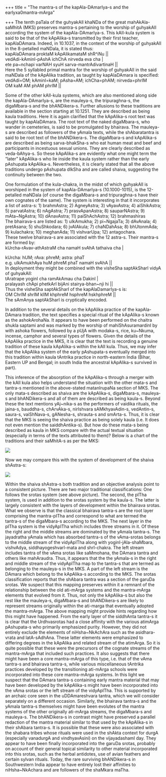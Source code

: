 +++
title = "The mantra-s of the kapAla-DAmarIya-s and the earlyxa0mantra-mArga"

+++
The tenth paTala of the guhyakAlI khaNDa of the great mahAkAla-saMhitA
(MKS) preserves mantra-s pertaining to the worship of guhyakAlI
according the system of the kapAla-DAmarIya-s. This kAlI-kula system is
said to be that of the kApAlika-s transmitted by their first teacher,
kapAlaDAmara. Indeed, in 10.1037, in the context of the worship of
guhyakAlI in the 8-petalled maNDala, it is stated thus:  
kapAlaDAmara proktaM kApAlikamataM shR^iNu ||  
vedAdi-kAminI-pAshA ichChA nirveda eva cha |  
ete pa\~nchapi varNAH syuH sarva-mantrAdivartinaH ||  
Here the 5 syllabled primal mantra for the worship of guhyakAlI in the
said maNDala of the kApAlika tradition, as taught by kapAlaDAmara is
specified:  
vedAdi=OM; kAminI=kaM; pAsha=AM; ichCha=phAM; nirveda=phrIM  
OM kaM AM phAM phrIM ||

Some of the other kAlI-kula systems, which are also mentioned along side
the kapAla-DAmarIya-s, are the mauleya-s, the tripuraghna-s, the
digaMbara-s and the bhANDikera-s. Further allusions to these traditions
are available in the section starting at 10.1251. They are described as
being kaula traditions. Here it is again clarified that the kApAlika-s
root text was taught by kapAlaDAmara. The root text of the naked
digaMbara-s, who wander in cemeteries, is said to be promulgated by
bhairava. The mauleya-s are described as followers of the yAmala texts,
while the shAbaratantra is said to be root text of the bhANDikera-s. The
digaMbara-s and kApAlika-s are described as being sarva-bhakSha-s who
eat human meat and beef and participants in incestuous sexual unions.
They are clearly described as veda-bAhya-s. So these kApAlika-s are
evidently what one might term the “later” kApAlika-s who lie inside the
kaula system rather than the early pAshupata kApAlika-s. Nevertheless,
it is clearly stated that all the above traditions undergo pAshupata
dIkSha and are called shaiva, suggesting the continuity between the two.

One formulation of the kula-chakra, in the midst of which guhyakAlI is
worshiped in the system of kapAla-DAmarIya-s (10.1000-1015), is the
12-petalled maNDala (of course the digaMbara-s and tripuraghna-s have
their own cognates of the same). The system is interesting in that it
incorporates a list of astra-s: 1) brahmAstra; 2) AgneyAstra; 3)
vAyavAstra; 4) aiShikAstra; 5) parvatAstra; 6) nAgAstra; 7)
prasvApanAstra; 8) sauparNAstra; 9) mAta\~NgAstra; 10) dAnavAstra; 11)
paiShAchAstra; 12) brahmashiras  
The bhairava-s are listed as: 1) ulkAmukha; 2) pi\~NgajaTa; 3) dAvAnala;
4) pretAsana; 5) shuShkodara; 6) jvAlAkula; 7) chaNDahAsa; 8)
bhUtonmAda; 9) kulachakra; 10) meghanAda; 11) vishvarUpa; 12)
antagochara.  
These twelve bhairava-s are associated with the 12 astra-s. Their
mantra-s are formed by:  
kUrcha-rAvav-athAstraM cha namaH svAhA tathaiva cha |

kUrcha: hUM; rAva: phreM; astra: phaT  
e.g. ulkAmukhAya huM phreM phaT namaH svAhA ||  
In deployment they might be combined with the visheSha saptAkSharI vidyA
of guhyakAlI:  
tAratrape yoginI cha ramAkAmau cha DakinI |  
pralayash chApi phetkArI bijAni stairya-bhan\~nji hi ||  
Thus the visheSha saptAkSharI of the kapAlaDamarIya-s is:  
OM ChrIM shrIM klIM khphreM hsphreM hskhphreM ||  
The sAmAnya saptAkSharI is cryptically encoded.

In addition to the several details on the kApAlika practice of the
kapAla-DAmara tradition, the text specifies a special ritual of the
kApAlika-s known as the ashokArohaNa. It appears to have been performed
on the chaitra shukla saptami and was marked by the worship of
mahiShAsuramardinI by with ashoka flowers, followed by a pUjA with
modaka-s, rice, ku\~Nkuma, incense, camphor and several types of
flowers. Given the details of the kApAlika practice in the MKS, it is
clear that the text is recording a genuine tradition of these kaula
kApAlika-s within the kAlI kula. Thus, we may infer that the kApAlika
system of the early pAshupata-s eventually merged into this tradition
within kaula tAntrika practice in north-eastern India (Bihar, Eastern UP
and Bengal; in south India the ancestral kApAlika-s survived in part).

This inference of the absorption of the kApAlika-s through a merger with
the kAlI kula also helps understand the situation with the other mata-s
and tantra-s mentioned in the above-stated matanIrupaNa section of MKS.
The only mata-s described as shaiva are the kApAlika-s, digaMbara-s,
mauleya-s and bhANDikera-s and all of them are described as being
kaula-s. Beyond these the text mentions yAj\~nika-s as the performers of
vaidika rituals, the jaina-s, bauddha-s, chArvAka-s, nirIshvara
sAMkhyavAdin-s, vedAntin-s, saura-s, vaiShNava-s, gANesha-s, shrauta-s
and smArta-s. Thus, it is clear that the MKS is seeing the shaiva
practice as being solely kaula (i.e. It does not even mention the
saiddhAntika-s). But how do these mata-s being described as kaula in MKS
compare with the actual textual situation (especially in terms of the
texts attributed to them)? Below is a chart of the traditions and their
saMhitA-s as per the MKS:

[![](https://lh5.googleusercontent.com/-sDRlrKZ7KSI/TfBsTjIOMJI/AAAAAAAACHc/AOA7UGoqHKw/s288/MKS_matas.jpg)](https://picasaweb.google.com/lh/photo/nF_3E6VBh92k-eJBNkoLhw?feat=embedwebsite)

Now we may compare this with the system of development of the shaiva
shAstra-s:

[![](https://lh3.googleusercontent.com/-8tRBFwJmrUg/TfBsUQMB6PI/AAAAAAAACHY/CFGk6Z9oQZY/s400/shivashAsana.jpg)](https://picasaweb.google.com/lh/photo/dPR8hIjs1cL38ohdWE2vfw?feat=embedwebsite)

Within the shaiva shAstra-s both tradition and an objective analysis
point to a consistent picture. There are two major traditional
classifications: One follows the srotas system (see above picture). The
second, the pITha system, is used in addition to the srotas system by
the kaula-s. The latter is largely consistent with the layers of
development within the bhairava srotas. What we observe is that the
classical bhairava tantra-s are the root layer comprising the
mantra-pITha and correspond to what are termed the tantra-s of the
digaMbara-s according to the MKS. The next layer in the pITha system is
the vidyApITha which includes three streams in it. Of these the right
and the middle streams are dominated by the yAmala tantra-s. The
jayadratha yAmala which has absorbed tantra-s of the vAma-srotas belongs
to the middle stream of the vidyApITha along with yoginI-jAla-shaMbara,
vishvAdya, siddhayogeshvarI-mata and shrI-chakra. The left stream
includes tantra of the vAma srotas like saMmohana, the DAmara tantra and
others like mahAraudra. Thus, it appears that the the yAmala-s in the
right and middle stream of the vidyApITha map to the tantra-s that are
termed as belonging to the mauleya-s in the MKS. A part of the left
stream is the DAmara which belong to the kApAlika-s according to the
MKS. The srotas classification reports that the shAbara tantra was a
section of the garuDa srotas. We suspect that this mapping preserves
within it a remnant of the relationship between the old ati-mArga
systems and the mantra-mArga elements that evolved from it. Thus, not
only the kApAlika-s but also the rest like the mauleya-s, digaMbara-s
and bhANDikera-s are likely to represent streams originally within the
ati-marga that eventually adopted the mantra-mArga. The above mapping
might provide hints regarding how this might have happened. From the
early layer of the siddhAnta tantra-s it is clear that the Urdhvasrotas
had a close affinity with the various atimArga pAshupata-s who primarily
emphasized purity. However, they did not entirely exclude the elements
of niHsha\~NkAchAra such as the asidhara-vrata and latA-sAdhAna. These
latter elements were emphasized to differing degrees in the kApAlika and
related stream of the atimArga. So it is quite possible that these were
the precursors of the cognate streams of the mantra-mArga that included
such practices. It also suggests that there might have been a core
mantra-mArga of this type, i.e. that of the vAma tantra-s and bhairava
tantra-s, while various miscellaneous tAntrika practices developed by
the transitioning ati-mArga schools were incorporated into these core
mantra-mArga systems. In this light we suspect that the DAmara tantra-s
containing early mantra material that may have been developed by the
kApAlika-s might have been incorporated into the vAma srotas or the left
stream of the vidyApITha. This is supported by an archaic core seen in
the uDDAmareshvara tantra, which we will consider separately on a
different occasion. Similarly, the bhairava tantra-s and the yAmala
tantra-s themselves might have been evolutes of the mantra systems of
the other originally ati-mArga streams, the digaMbara-s and mauleya-s.
The bhANDikera-s in contrast might have preserved a parallel redaction
of the mantra material similar to that used by the kApAlika-s in their
shAbara tantra-s. It is possible that these were also associated with
the shabara tribes whose rituals were used in the shAkta context for
durgA (especially vanadurgA and vindhyavAsini) on the vijayadashamI day.
They appear to have been finally incorporated into the garuDa srotas,
probably on account of their general topical similarity to other
material incorporated into this srotas, such as the herbal antidotes,
use of avian feathers and certain sylvan rituals. Today, the rare
surviving bhANDikera-s in Southwestern India appear to have entirely
lost their affinities to niHsha\~NkAchara and are followers of the
shaMkara maTha.
